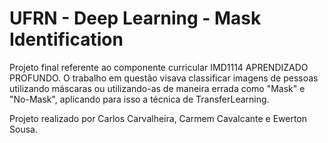 # UFRN - Deep Learning - Mask Identification

Projeto final referente ao componente curricular IMD1114 APRENDIZADO PROFUNDO. O trabalho em questão visava classificar imagens de pessoas utilizando máscaras ou utilizando-as de maneira errada como "Mask" e "No-Mask", aplicando para isso a técnica de TransferLearning.

Projeto realizado por Carlos Carvalheira, Carmem Cavalcante e Ewerton Sousa.
